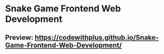 # Snake Game Frontend Web Development

## Preview: https://codewithplus.github.io/Snake-Game-Frontend-Web-Development/
